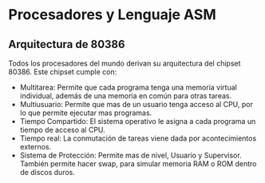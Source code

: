 # Procesadores y Lenguaje ASM

## Arquitectura de 80386

Todos los procesadores del mundo derivan su arquitectura del chipset 80386. Este chipset cumple con:

- Multitarea: Permite que cada programa tenga una memoria virtual individual, además de una memoria en común para otras tareas.
- Multiusuario: Permite que mas de un usuario tenga acceso al CPU, por lo que permite ejecutar mas programas.
- Tiempo Compartido: El sistema operativo le asigna a cada programa un tiempo de acceso al CPU.
- Tiempo real: La conmutación de tareas viene dada por acontecimientos externos.
- Sistema de Protección: Permite mas de nivel, Usuario y Supervisor. También permite hacer swap, para simular memoria RAM o ROM dentro de discos duros.